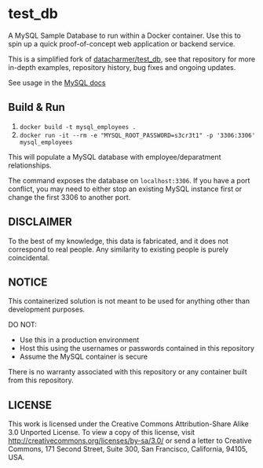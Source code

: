 # test_db

A MySQL Sample Database to run within a Docker container. Use this to spin up a quick proof-of-concept web application or backend service.

This is a simplified fork of [datacharmer/test_db](https://github.com/datacharmer/test_db), see that repository for more in-depth examples, repository history, bug fixes and ongoing updates.

See usage in the [MySQL docs](https://dev.mysql.com/doc/employee/en/index.html)

## Build & Run

1. `docker build -t mysql_employees .`
2. `docker run -it --rm -e "MYSQL_ROOT_PASSWORD=s3cr3t1" -p '3306:3306' mysql_employees`

This will populate a MySQL database with employee/deparatment relationships.

The command exposes the database on `localhost:3306`. If you have a port conflict, you may need to either stop an existing MySQL instance first or change the first 3306 to another port.

## DISCLAIMER

To the best of my knowledge, this data is fabricated, and it does not correspond to real people. 
Any similarity to existing people is purely coincidental.

## NOTICE

This containerized solution is not meant to be used for anything other than development purposes.

DO NOT:

* Use this in a production environment
* Host this using the usernames or passwords contained in this repository
* Assume the MySQL container is secure

There is no warranty associated with this repository or any container built from this repository.

## LICENSE
This work is licensed under the 
Creative Commons Attribution-Share Alike 3.0 Unported License. 
To view a copy of this license, visit 
http://creativecommons.org/licenses/by-sa/3.0/ or send a letter to 
Creative Commons, 171 Second Street, Suite 300, San Francisco, 
California, 94105, USA.


